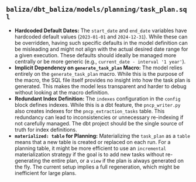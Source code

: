 ## `baliza/dbt_baliza/models/planning/task_plan.sql`

*   **Hardcoded Default Dates:** The `start_date` and `end_date` variables have hardcoded default values (`2023-01-01` and `2024-12-31`). While these can be overridden, having such specific defaults in the model definition can be misleading and might not align with the actual desired date range for a given execution. These defaults should ideally be managed more centrally or be more generic (e.g., `current_date - interval '1 year'`).
*   **Implicit Dependency on `generate_task_plan` Macro:** The model relies entirely on the `generate_task_plan` macro. While this is the purpose of the macro, the SQL file itself provides no insight into how the task plan is generated. This makes the model less transparent and harder to debug without looking at the macro definition.
*   **Redundant Index Definition:** The `indexes` configuration in the `config` block defines indexes. While this is a dbt feature, the `pncp_writer.py` also creates indexes for the `pncp_extraction_tasks` table. This redundancy can lead to inconsistencies or unnecessary re-indexing if not carefully managed. The dbt project should be the single source of truth for index definitions.
*   **`materialized: table` for Planning:** Materializing the `task_plan` as a `table` means that a new table is created or replaced on each run. For a planning table, it might be more efficient to use an `incremental` materialization strategy if the goal is to add new tasks without re-generating the entire plan, or a `view` if the plan is always generated on the fly. The current setup implies a full regeneration, which might be inefficient for large plans.
